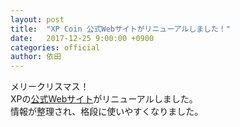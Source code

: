 ```yaml
---
layout: post
title:  "XP Coin 公式Webサイトがリニューアルしました！"
date:   2017-12-25 9:00:00 +0900
categories: official
author: 依田
---  
```

メリークリスマス！  
XPの[公式Webサイト](https://www.xpcoin.io/)がリニューアルしました。  
情報が整理され、格段に使いやすくなりました。    
